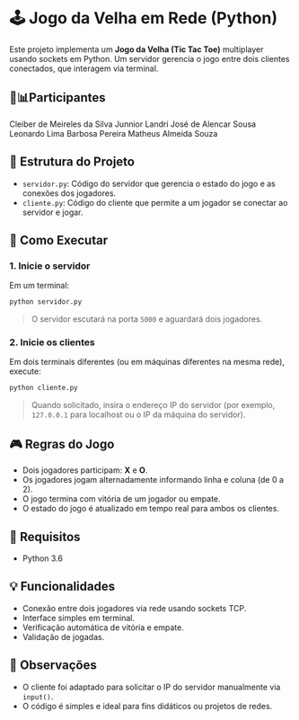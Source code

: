 # 🕹️ Jogo da Velha em Rede (Python)

Este projeto implementa um **Jogo da Velha (Tic Tac Toe)** multiplayer usando sockets em Python. Um servidor gerencia o jogo entre dois clientes conectados, que interagem via terminal.
## 💼📊Participantes
Cleiber de Meireles da Silva Junnior
Landri José de Alencar Sousa
Leonardo Lima Barbosa Pereira
Matheus Almeida Souza

## 📁 Estrutura do Projeto

- `servidor.py`: Código do servidor que gerencia o estado do jogo e as conexões dos jogadores.
- `cliente.py`: Código do cliente que permite a um jogador se conectar ao servidor e jogar.

## 🚀 Como Executar

### 1. Inicie o servidor

Em um terminal:

```bash
python servidor.py
```

> O servidor escutará na porta `5000` e aguardará dois jogadores.

### 2. Inicie os clientes

Em dois terminais diferentes (ou em máquinas diferentes na mesma rede), execute:

```bash
python cliente.py
```

> Quando solicitado, insira o endereço IP do servidor (por exemplo, `127.0.0.1` para localhost ou o IP da máquina do servidor).

## 🎮 Regras do Jogo

- Dois jogadores participam: **X** e **O**.
- Os jogadores jogam alternadamente informando linha e coluna (de 0 a 2).
- O jogo termina com vitória de um jogador ou empate.
- O estado do jogo é atualizado em tempo real para ambos os clientes.

## 🧱 Requisitos

- Python 3.6

## 💡 Funcionalidades

- Conexão entre dois jogadores via rede usando sockets TCP.
- Interface simples em terminal.
- Verificação automática de vitória e empate.
- Validação de jogadas.

## 📌 Observações

- O cliente foi adaptado para solicitar o IP do servidor manualmente via `input()`.
- O código é simples e ideal para fins didáticos ou projetos de redes.

